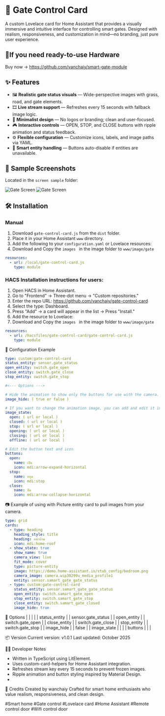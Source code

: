 # 🚪 Gate Control Card

A custom Lovelace card for Home Assistant that provides a visually immersive and intuitive interface for controlling smart gates. Designed with realism, responsiveness, and customization in mind—no branding, just pure user experience.

## 🚀If you need ready-to-use Hardware
Buy now -> https://github.com/vanchaiy/smart-gate-module


## ✨ Features

- 🖼️ **Realistic gate status visuals** — Wide-perspective images with grass, road, and gate elements.
- 🎞️ **Live stream support** — Refreshes every 15 seconds with fallback image logic.
- 🧼 **Minimalist design** — No logos or branding; clean and user-focused.
- 🎮 **Interactive controls** — OPEN, STOP, and CLOSE buttons with ripple animation and status feedback.
- ⚙️ **Flexible configuration** — Customize icons, labels, and image paths via YAML.
- 🧠 **Smart entity handling** — Buttons auto-disable if entities are unavailable.

## 📸 Sample Screenshots

Located in the `screen sample` folder:

![Gate Screen](./screen%20sample/Screen_Recording_20251017_210023_Chrome.gif)
![Gate Screen](./screen%20sample/Screen_Recording_20251017_205921_Chrome.gif)


## 🛠️ Installation

### Manual

1. Download `gate-control-card.js` from the `dist` folder.
2. Place it in your Home Assistant `www` directory.
3. Add the following to your `configuration.yaml` or Lovelace resources:
4. Download and Copy the  `images ` in the image folder to  `www/image/gate `

```yaml
resources:
  - url: /local/gate-control-card.js
    type: module
```


### HACS Installation instructions for users:

1. Open HACS in Home Assistant.
2. Go to "Frontend" → Three-dot menu → "Custom repositories."
3. Enter the repo URL: https://github.com/vanchaiy/gate-control-card
4. Select the type: Dashboard.
5. Press "Add" → a card will appear in the list → Press "Install."
6. Add the resource to Lovelace:
7. Download and Copy the  `images ` in the image folder to  `www/image/gate `

```yaml
resources:
  - url: /hacsfiles/gate-control-card/gate-control-card.js
    type: module
```




🧾 Configuration Example

```yaml
type: custom:gate-control-card
status_entity: sensor.gate_status
open_entity: switch.gate_open
close_entity: switch.gate_close
stop_entity: switch.gate_stop

#<--- Options --->

# Hide the animation to show only the buttons for use with the camera.
image_hide: ( true or false ) 

# If you want to change the animation image, you can add and edit it in the section.
image_state:
  open: ( url or local )
  closed: ( url or local )
  stop: ( url or local )
  opening: ( url or local )
  closing: ( url or local )
  offline: ( url or local )

# Edit the button text and icon
buttons:
  open:
    name: เปิด
    icon: mdi:arrow-expand-horizontal
  stop:
    name: หยุด
    icon: mdi:stop
  close:
    name: ปิด
    icon: mdi:arrow-collapse-horizontal
```




📷 Example of using with Picture entity card to pull images from your camera.

```yaml
type: grid
cards:
  - type: heading
    heading_style: title
    heading: หน้าบ้าน
    icon: mdi:home-roof
  - show_state: true
    show_name: true
    camera_view: live
    fit_mode: cover
    type: picture-entity
    image: https://demo.home-assistant.io/stub_config/bedroom.png
    camera_image: camera.wip30299u_media_profile1
    entity: sensor.samart_gate_gate_status
  - type: custom:gate-control-card
    status_entity: sensor.samart_gate_gate_status
    open_entity: switch.samart_gate_open
    stop_entity: switch.samart_gate_stop
    close_entity: switch.samart_gate_closed
    image_hide: true
```


🔧 Options
|  |  |  | 
| status_entity |  | sensor.gate_status | 
| open_entity |  | switch.gate_open | 
| close_entity |  | switch.gate_close | 
| stop_entity |  | switch.gate_stop | 
| image_hide |  | false | 
| image_state |  |  | 
| buttons |  |  | 


📦 Version
Current version: v1.0.1
Last updated: October 2025

🧑‍💻 Developer Notes
- Written in TypeScript using LitElement.
- Uses custom-card-helpers for Home Assistant integration.
- Refreshes stream key every 15 seconds to prevent frozen images.
- Ripple animation and button styling inspired by Material Design.
- 
🙌 Credits
Created by wanchaiy
Crafted for smart home enthusiasts who value realism, responsiveness, and clean design.


#Smart home #Gate control #Lovelace card #Home Assistant #Remote control door #Wifi control door
